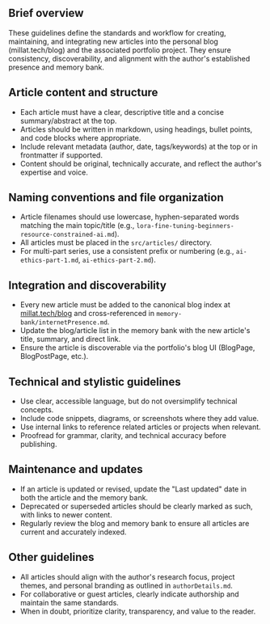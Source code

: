 ## Brief overview
These guidelines define the standards and workflow for creating, maintaining, and integrating new articles into the personal blog (millat.tech/blog) and the associated portfolio project. They ensure consistency, discoverability, and alignment with the author's established presence and memory bank.

## Article content and structure
- Each article must have a clear, descriptive title and a concise summary/abstract at the top.
- Articles should be written in markdown, using headings, bullet points, and code blocks where appropriate.
- Include relevant metadata (author, date, tags/keywords) at the top or in frontmatter if supported.
- Content should be original, technically accurate, and reflect the author's expertise and voice.

## Naming conventions and file organization
- Article filenames should use lowercase, hyphen-separated words matching the main topic/title (e.g., `lora-fine-tuning-beginners-resource-constrained-ai.md`).
- All articles must be placed in the `src/articles/` directory.
- For multi-part series, use a consistent prefix or numbering (e.g., `ai-ethics-part-1.md`, `ai-ethics-part-2.md`).

## Integration and discoverability
- Every new article must be added to the canonical blog index at [millat.tech/blog](https://www.millat.tech/blog) and cross-referenced in `memory-bank/internetPresence.md`.
- Update the blog/article list in the memory bank with the new article's title, summary, and direct link.
- Ensure the article is discoverable via the portfolio's blog UI (BlogPage, BlogPostPage, etc.).

## Technical and stylistic guidelines
- Use clear, accessible language, but do not oversimplify technical concepts.
- Include code snippets, diagrams, or screenshots where they add value.
- Use internal links to reference related articles or projects when relevant.
- Proofread for grammar, clarity, and technical accuracy before publishing.

## Maintenance and updates
- If an article is updated or revised, update the "Last updated" date in both the article and the memory bank.
- Deprecated or superseded articles should be clearly marked as such, with links to newer content.
- Regularly review the blog and memory bank to ensure all articles are current and accurately indexed.

## Other guidelines
- All articles should align with the author's research focus, project themes, and personal branding as outlined in `authorDetails.md`.
- For collaborative or guest articles, clearly indicate authorship and maintain the same standards.
- When in doubt, prioritize clarity, transparency, and value to the reader.
